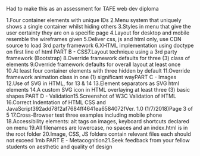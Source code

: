 Had to make this as an assessment for TAFE web dev diploma

1.Four container elements with unique IDs
2.Menu system that uniquely shows a single container whilst hiding others
3.Styles in menu that give the user certainty they are on a specific page
4.Layout for desktop and mobile resemble the wireframes given
5.Deliver css, js and html only, use CDN source to load 3rd party framework
6.XHTML implementation using doctype on first line of html
PART B - CSS7.Layout technique using a 3rd party framework (Bootstrap)
8.Override framework defaults for three (3) class of elements
9.Override framework defaults for overall layout at least once
10.At least four container elements with three hidden by default
11.Override framework animation class in one (1) significant wayPART C - Images
12.Use of SVG in HTML, for 13 & 14
13.Element separators as SVG html elements
14.A custom SVG icon in HTML overlaying at least three (3) basic shapes
PART D - Validation15.Screenshot of W3C Validation of HTML
16.Correct Indentation of HTML CSS and JavaScript392add78f2af7684ff4641ea6584072fVer. 1.0 (1/7/2018)Page 3 of 5
17.Cross-Browser test three examples including mobile phone
18.Accessibility elements: alt tags on images, keyboard shortcuts declared on menu
19.All filenames are lowercase, no spaces and an index.html is in the root folder
20.Image, CSS, JS folders contain relevant files each should not exceed 1mb
PART E - Metacognition21.Seek feedback from your fellow students on aesthetic and quality of design
